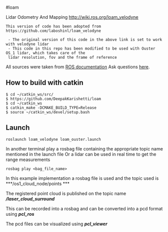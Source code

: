 #loam

Lidar Odometry And Mapping http://wiki.ros.org/loam_velodyne
```
This version of code has been adopted from https://github.com/laboshinl/loam_velodyne

 - The original version of this code in the above link is set to work with velodyne lidar
 - This code in this repo has been modified to be used with Ouster OS_1 lidar, which takes care of the 
 lidar resolution, fov and the frame of reference
```

All sources were taken from [ROS documentation](http://docs.ros.org/indigo/api/loam_velodyne/html/files.html)
Ask questions [here](https://github.com/laboshinl/loam_velodyne/issues/3).

## How to build with catkin

```
$ cd ~/catkin_ws/src/
$ https://github.com/DeepakKarishetti/loam
$ cd ~/catkin_ws
$ catkin_make -DCMAKE_BUILD_TYPE=Release 
$ source ~/catkin_ws/devel/setup.bash
```

## Launch

```
roslaunch loam_velodyne loam_ouster.launch
```

In another terminal play a rosbag file containing the appropriate topic name mentioned in the launch file
Or a lidar can be used in real time to get the range measurements

```
rosbag play <bag_file_name> 
```

In this example implementation a rosbag file is used and the topic used is ***/os1_cloud_node/points ***

The registered point cloud is published on the topic name ***/laser_cloud_surround***

This can be recorded into a rosbag and can be converted into a pcd format using ***pcl_ros***

The pcd files can be visualized using ***pcl_viewer***


